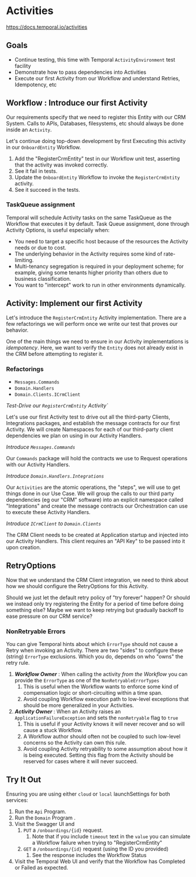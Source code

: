 # Activities

https://docs.temporal.io/activities

## Goals

- Continue testing, this time with Temporal `ActivityEnvironment` test facility
- Demonstrate how to pass dependencies into Activities
- Execute our first Activity from our Workflow and understand Retries, Idempotency, etc

## Workflow : Introduce our first Activity 

Our requirements specify that we need to register this Entity with our CRM System. 
Calls to APIs, Databases, filesystems, etc should always be done inside an `Activity`.

Let's continue doing top-down development by first Executing this activity in our `OnboardEntity` Workflow.

1. Add the "RegisterCrmEntity" test in our Workflow unit test, asserting that the activity was invoked correctly.
2. See it fail in tests.
3. Update the `OnboardEntity` Workflow to invoke the `RegisterCrmEntity` activity.
4. See it succeed in the tests.

### TaskQueue assignment

Temporal will schedule Activity tasks on the same TaskQueue as the Workflow that executes it by default.
Task Queue assignment, done through Activity Options, is useful especially when:

* You need to target a specific host because of the resources the Activity needs or due to cost.
* The underlying behavior in the Activity requires some kind of rate-limiting.
* Multi-tenancy segregation is required in your deployment scheme; for example, giving some tenants higher priority than others due to business classification. 
* You want to "intercept" work to run in other environments dynamically.

## Activity: Implement our first Activity

Let's introduce the `RegisterCrmEntity` Activity implementation.
There are a few refactorings we will perform once we write our test that proves our behavior.

One of the main things we need to ensure in our Activity implementations is _idempotency_.
Here, we want to verify the `Entity` does not already exist in the CRM before attempting to register it.

### Refactorings

- `Messages.Commands`
- `Domain.Handlers`
- `Domain.Clients.ICrmClient`

_Test-Drive our `RegisterCrmEntity` Activity`_

Let's use our first Activity test to drive out all the third-party Clients, Integrations packages,
and establish the message contracts for our first Activity. 
We will create Namespaces for each of our third-party client dependencies we plan on using in our Activity Handlers.

_Introduce `Messages.Commands`_

Our `Commands` package will hold the contracts we use to Request operations with our Activity Handlers.

_Introduce `Domain.Handlers.Integrations`_

Our `Activities` are the atomic operations, the "steps", we will use to get things done in our Use Case.
We will group the calls to our third party dependencies (eg our "CRM" software) into an explicit
namespace called "Integrations" and create the message contracts our Orchestration can use to execute 
these Activity Handlers.

_Introduce `ICrmClient` to `Domain.Clients`_

The CRM Client needs to be created at Application startup and injected into our Activity Handlers.
This client requires an "API Key" to be passed into it upon creation.

## RetryOptions

Now that we understand the CRM Client integration, we need to think about how we should configure
the RetryOptions for this Activity. 

Should we just let the default retry policy of "try forever" happen?
Or should we instead only try registering the Entity for a period of time before doing something else?
Maybe we want to keep retrying but gradually backoff to ease pressure on our CRM service?

### NonRetryable Errors

You can give Temporal hints about which `ErrorType` should not cause a Retry when invoking an Activity.
There are two "sides" to configure these (string) `ErrorType` exclusions. 
Which you do, depends on who "owns" the retry rule. 

1. **_Workflow Owner_** : When calling the activity *from the Workflow* you can provide the `ErrorType` as one of the `NonRetryableErrorTypes` 
   1. This is useful when the Workflow wants to enforce some kind of compensation logic or short-circuiting within a time span.
   2. Avoid coupling Workflow execution path to low-level exceptions that should be more generalized in your Activities. 
2. **_Activity Owner_** : When an Activity raises an `ApplicationFailureException` and sets the `nonRetryable` flag to `true`
   1. This is useful if your Activity knows it will never recover and so will cause a stuck Workflow.
   2. A Workflow author should often not be coupled to such low-level concerns so the Activity can own this rule.
   3. Avoid coupling Activity retryability to some assumption about how it is being executed. Setting this flag from the Activity should be reserved for cases where it will never succeed.

## Try It Out

Ensuring you are using either `cloud` or `local` launchSettings for both services:

1. Run the `Api` Program.
2. Run the `Domain` Program .
3. Visit the Swagger UI and 
   1. `PUT` a `/onboardings/{id}` request.
      1. Note that if you include `timeout` text in the `value` you can simulate a Workflow failure when trying to "RegisterCrmEntity"
   2. `GET` a `/onboardings/{id}` request (using the ID you provided)
      1. See the response includes the Workflow Status 
4. Visit the Temporal Web UI and verify that the Workflow has Completed or Failed as expected.